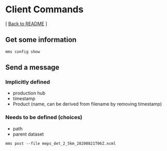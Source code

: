 # Client Commands

[ [Back to README](README.md) ]

## Get some information

`mms config show`

## Send a message

### Implicitly defined
* production hub
* timestamp
* Product (name, can be derived from filename by removing timestamp)

### Needs to be defined (choices)
* path
* parent dataset

`mms post --file meps_det_2_5km_20200821T06Z.ncml`
